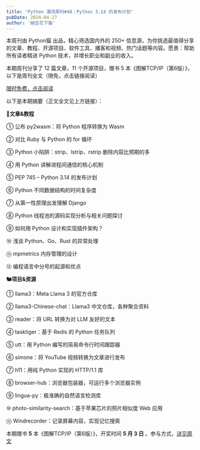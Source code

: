 ```yaml
---
title: 'Python 潮流周刊#48：Python 3.14 的发布计划'
pubDate: 2024-04-27
author: '豌豆花下猫'
---
```


本周刊由 Python猫 出品，精心筛选国内外的 250+ 信息源，为你挑选最值得分享的文章、教程、开源项目、软件工具、播客和视频、热门话题等内容。愿景：帮助所有读者精进 Python 技术，并增长职业和副业的收入。

本期周刊分享了 12 篇文章，11 个开源项目，赠书 5 本《图解TCP/IP（第6版）》，以下是周刊全文（限免，点击链接阅读）

[限时免费，点击阅读](https://xiaobot.net/post/630a4d3c-500c-4486-b51c-4f1e8231375c)

以下是本期摘要（正文全文见上方链接）： 

**🦄文章&教程** 


① 公布 py2wasm：将 Python 程序转换为 Wasm

② 对比 Ruby 与 Python 的 for 循环

③ Python 小陷阱：strip、lstrip、rstrip 删除内容比预期的多

④ 用 Python 讲解进程间通信的核心机制

⑤ PEP 745 – Python 3.14 的发布计划

⑥ Python 不同数据结构的时间复杂度

⑦ 从第一性原理出发理解 Django

⑧ Python 线程池的源码实现分析与相关问题探讨

⑨ 如何用 Python 设计和实现插件架构？

⑩ 浅谈 Python、Go、Rust 的异常处理

⑪ mpmetrics 内存管理的设计

⑫ 编程语言中分号的起源和优点

**🐿️项目&资源** 


① llama3：Meta Llama 3 的官方仓库

② llama3-Chinese-chat：Llama3 中文仓库，各种聚合资料

③ reader：将 URL 转换为对 LLM 友好的文本

④ tasktiger：基于 Redis 的 Python 任务队列

⑤ utt：用 Python 编写的简易命令行时间跟踪器

⑥ simone：将 YouTube 视频转换为文章进行发布

⑦ h11：用纯 Python 实现的 HTTP/1.1 库

⑧ browser-hub：浏览器包装器，可运行多个浏览器实例

⑨ lingua-py：极准确的自然语言检测库

⑩ photo-similarity-search：基于苹果芯片的照片相似度 Web 应用

⑪ Windrecorder：记录屏幕内容，实现记忆搜索



本期赠书 **5** 本《图解TCP/IP（第6版）》，开奖时间 **5 月 3 日** 。参与方式，[详见原文](https://xiaobot.net/post/630a4d3c-500c-4486-b51c-4f1e8231375c)